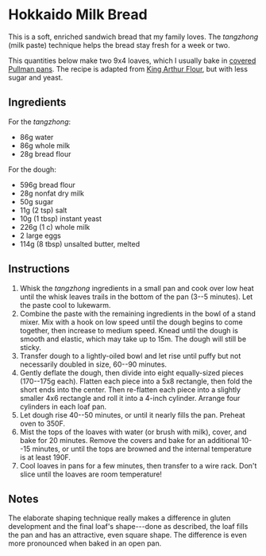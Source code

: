 # Hokkaido Milk Bread

This is a soft, enriched sandwich bread that my family loves. The *tangzhong*
(milk paste) technique helps the bread stay fresh for a week or two.

This quantities below make two 9x4 loaves, which I usually bake in [covered
Pullman pans](https://www.amazon.com/gp/product/B001TO3CN8/). The recipe is
adapted from [King Arthur
Flour](https://cms.kingarthurflour.com/recipes/pillowy-white-bread-recipe), but
with less sugar and yeast.

## Ingredients

For the *tangzhong*:

* 86g water
* 86g whole milk
* 28g bread flour

For the dough:

* 596g bread flour
* 28g nonfat dry milk
* 50g sugar
* 11g (2 tsp) salt
* 10g (1 tbsp) instant yeast
* 226g (1 c) whole milk
* 2 large eggs
* 114g (8 tbsp) unsalted butter, melted

## Instructions

1. Whisk the *tangzhong* ingredients in a small pan and cook over low heat
   until the whisk leaves trails in the bottom of the pan (3--5 minutes). Let
   the paste cool to lukewarm.
2. Combine the paste with the remaining ingredients in the bowl of a stand
   mixer. Mix with a hook on low speed until the dough begins to come together,
   then increase to medium speed. Knead until the dough is smooth and elastic,
   which may take up to 15m. The dough will still be sticky.
3. Transfer dough to a lightly-oiled bowl and let rise until puffy but not
   necessarily doubled in size, 60--90 minutes.
4. Gently deflate the dough, then divide into eight equally-sized pieces
   (170--175g each). Flatten each piece into a 5x8 rectangle, then fold the
   short ends into the center. Then re-flatten each piece into a slightly
   smaller 4x6 rectangle and roll it into a 4-inch cylinder. Arrange four
   cylinders in each loaf pan.
5. Let dough rise 40--50 minutes, or until it nearly fills the pan. Preheat
   oven to 350F.
6. Mist the tops of the loaves with water (or brush with milk), cover, and bake
   for 20 minutes. Remove the covers and bake for an additional 10--15 minutes,
   or until the tops are browned and the internal temperature is at least
   190F.
7. Cool loaves in pans for a few minutes, then transfer to a wire rack. Don't
   slice until the loaves are room temperature!

## Notes

The elaborate shaping technique really makes a difference in gluten development
and the final loaf's shape---done as described, the loaf fills the pan and has
an attractive, even square shape. The difference is even more pronounced when
baked in an open pan.
